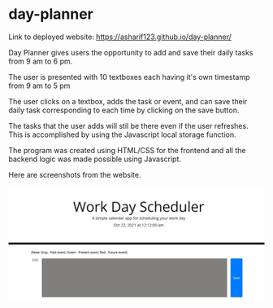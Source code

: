 # day-planner

Link to deployed website: https://asharif123.github.io/day-planner/

Day Planner gives users the opportunity to add and save their daily tasks from 9 am to 6 pm.

The user is presented with 10 textboxes each having it's own timestamp from 9 am to 5 pm

The user clicks on a textbox, adds the task or event, and can save their daily task corresponding to each time by clicking on the save button.

The tasks that the user adds will stil be there even if the user refreshes. This is accomplished by using the Javascript local storage function.

The program was created using HTML/CSS for the frontend and all the backend logic was made possible using Javascript.

Here are screenshots from the website.

![alt text](./images/day-planner-main-page-1.JPG "main page")
